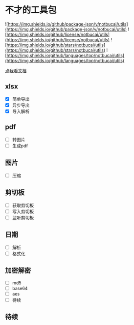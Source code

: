 # 不才的工具包

![https://img.shields.io/github/package-json/v/notbucai/utils](https://img.shields.io/github/package-json/v/notbucai/utils)
![https://img.shields.io/github/license/notbucai/utils](https://img.shields.io/github/license/notbucai/utils)
![https://img.shields.io/github/stars/notbucai/utils](https://img.shields.io/github/stars/notbucai/utils)
![https://img.shields.io/github/languages/top/notbucai/utils](https://img.shields.io/github/languages/top/notbucai/utils)


[点我看文档](https://notbucai.github.io/utils/globals.html)

## xlsx

- [x] 简单导出  
- [x] 异步导出  
- [x] 导入解析  

## pdf

- [ ] 转图片   
- [ ] 生成pdf  

## 图片

- [ ] 压缩  

## 剪切板

- [ ] 获取剪切板  
- [ ] 写入剪切板  
- [ ] 监听剪切板  

## 日期

- [ ] 解析  
- [ ] 格式化 

## 加密解密

- [ ] md5  
- [ ] base64  
- [ ] aes  
- [ ] 待续

## 待续